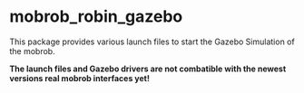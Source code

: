 # mobrob_robin_gazebo

This package provides various launch files to start the Gazebo Simulation of the mobrob.

**The launch files and Gazebo drivers are not combatible with the newest versions real mobrob interfaces yet!**
